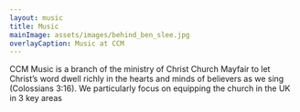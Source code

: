 ```yaml
---
layout: music
title: Music
mainImage: assets/images/behind_ben_slee.jpg
overlayCaption: Music at CCM
---
```

CCM Music is a branch of the ministry of Christ Church Mayfair to let Christ’s word dwell richly in the hearts and minds of believers as we sing (Colossians 3:16). We particularly focus on equipping the church in the UK in 3 key areas
